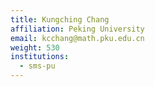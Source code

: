```yaml
---
title: Kungching Chang
affiliation: Peking University
email: kcchang@math.pku.edu.cn
weight: 530
institutions:
  - sms-pu
---
```

